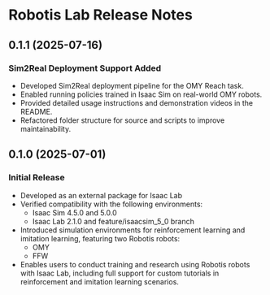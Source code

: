 # Robotis Lab Release Notes

0.1.1 (2025-07-16)
------------------
### Sim2Real Deployment Support Added
* Developed Sim2Real deployment pipeline for the OMY Reach task.
* Enabled running policies trained in Isaac Sim on real-world OMY robots.
* Provided detailed usage instructions and demonstration videos in the README.
* Refactored folder structure for source and scripts to improve maintainability.

0.1.0 (2025-07-01)
------------------
### Initial Release
* Developed as an external package for Isaac Lab
* Verified compatibility with the following environments:
    * Isaac Sim 4.5.0 and 5.0.0
    * Isaac Lab 2.1.0 and feature/isaacsim_5_0 branch
* Introduced simulation environments for reinforcement learning and imitation learning, featuring two Robotis robots:
    * OMY
    * FFW
* Enables users to conduct training and research using Robotis robots with Isaac Lab, including full support for custom tutorials in reinforcement and imitation learning scenarios.
